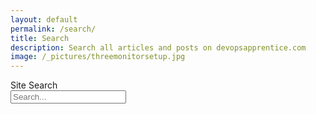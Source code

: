 ```yaml
---
layout: default
permalink: /search/
title: Search
description: Search all articles and posts on devopsapprentice.com
image: /_pictures/threemonitorsetup.jpg
---
```


<div class="introheader">
Site Search
</div>



<!-- Html Elements for Search -->
<div id="search-container" class="searchbar">
<input type="text" id="search-input" placeholder="Search...">
<ul id="results-container" class="searchbar"></ul>
</div>

<!-- Script pointing to search-script.js -->
<script src="/js/script.js"></script>

<!-- Configuration -->
<script>
SimpleJekyllSearch({
  searchInput: document.getElementById('search-input'),
  resultsContainer: document.getElementById('results-container'),
  json: '/search.json'
})
</script>
